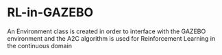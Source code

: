 # RL-in-GAZEBO

An Environment class is created in order to interface with the GAZEBO environment and the A2C algorithm is used for Reinforcement Learning in the continuous domain
